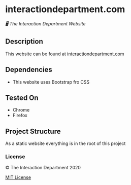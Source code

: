 # interactiondepartment.com
*🖥️ The Interaction Department Website*

## Description
This website can be found at [interactiondepartment.com](https://interactiondepartment.com/)

## Dependencies
- This website uses Bootstrap fro CSS

## Tested On
- Chrome
- Firefox

## Project Structure
As a static website everything is in the root of this project

### License

:copyright: The Interaction Department 2020

[MIT License](LICENSE.txt)